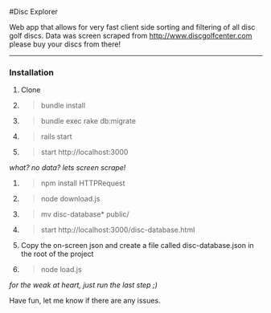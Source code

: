 #Disc Explorer

Web app that allows for very fast client side sorting and filtering of all disc golf discs. Data was screen scraped from http://www.discgolfcenter.com please buy your discs from there!

---

### Installation

1. Clone
1. > bundle install
1. > bundle exec rake db:migrate
1. > rails start
1. > start http://localhost:3000

*what? no data? lets screen scrape!*

1. > npm install HTTPRequest 
1. > node download.js
1. > mv disc-database* public/
1. > start http://localhost:3000/disc-database.html
1. Copy the on-screen json and create a file called disc-database.json in the root of the project
1. > node load.js 

*for the weak at heart, just run the last step ;)*

Have fun, let me know if there are any issues. 